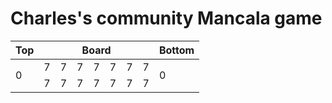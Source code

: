 # Charles's community Mancala game

<table>
  <thead>
    <tr>
      <th>Top</th>
      <th colspan=7>Board</th>
      <th> Bottom</th>
    </tr>
  </thead>
  <tbody>
    <tr>
      <td rowspan=2>0</td>
      <td>7</td>
      <td>7</td>
      <td>7</td>
      <td>7</td>
      <td>7</td>
      <td>7</td>
      <td>7</td>
      <td rowspan=2>0</td>
    </tr>
    <tr>
      <td>7</td>
      <td>7</td>
      <td>7</td>
      <td>7</td>
      <td>7</td>
      <td>7</td>
      <td>7</td>
    </tr>
  <tbody>
</table>